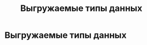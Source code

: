 ﻿---
layout: default
title: Выгружаемые типы данных
nav_order: 3
parent: Поддерживаемые типы данных
grand_parent: Справочная информация
has_children: false
has_toc: false
---

Выгружаемые типы данных
======================
